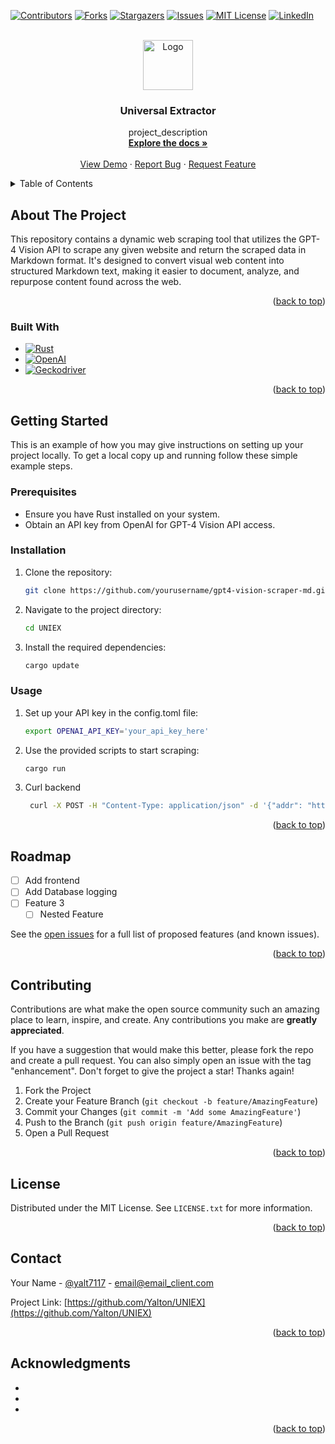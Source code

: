 <a name="readme-top"></a>

[![Contributors][contributors-shield]][contributors-url]
[![Forks][forks-shield]][forks-url]
[![Stargazers][stars-shield]][stars-url]
[![Issues][issues-shield]][issues-url]
[![MIT License][license-shield]][license-url]
[![LinkedIn][linkedin-shield]][linkedin-url]



<!-- PROJECT LOGO -->
<br />
<div align="center">
  <a href="https://github.com/Yalton/UNIEX">
    <img src="images/logo.png" alt="Logo" width="80" height="80">
  </a>

<h3 align="center">Universal Extractor</h3>

  <p align="center">
    project_description
    <br />
    <a href="https://github.com/Yalton/UNIEX"><strong>Explore the docs »</strong></a>
    <br />
    <br />
    <a href="https://github.com/Yalton/UNIEX">View Demo</a>
    ·
    <a href="https://github.com/Yalton/UNIEX/issues">Report Bug</a>
    ·
    <a href="https://github.com/Yalton/UNIEX/issues">Request Feature</a>
  </p>
</div>



<!-- TABLE OF CONTENTS -->
<details>
  <summary>Table of Contents</summary>
  <ol>
    <li>
      <a href="#about-the-project">About The Project</a>
      <ul>
        <li><a href="#built-with">Built With</a></li>
      </ul>
    </li>
    <li>
      <a href="#getting-started">Getting Started</a>
      <ul>
        <li><a href="#prerequisites">Prerequisites</a></li>
        <li><a href="#installation">Installation</a></li>
      </ul>
    </li>
    <li><a href="#usage">Usage</a></li>
    <li><a href="#roadmap">Roadmap</a></li>
    <li><a href="#contributing">Contributing</a></li>
    <li><a href="#license">License</a></li>
    <li><a href="#contact">Contact</a></li>
    <li><a href="#acknowledgments">Acknowledgments</a></li>
  </ol>
</details>



<!-- ABOUT THE PROJECT -->
## About The Project

This repository contains a dynamic web scraping tool that utilizes the GPT-4 Vision API to scrape any given website and return the scraped data in Markdown format. It's designed to convert visual web content into structured Markdown text, making it easier to document, analyze, and repurpose content found across the web.

<p align="right">(<a href="#readme-top">back to top</a>)</p>

### Built With

* [![Rust][Rust-lang.org]][Rust-url]
* [![OpenAI][OpenAI.com]][OpenAI-url]
* [![Geckodriver][Geckodriver.github.io]][Geckodriver-url]

<p align="right">(<a href="#readme-top">back to top</a>)</p>



<!-- GETTING STARTED -->
## Getting Started

This is an example of how you may give instructions on setting up your project locally.
To get a local copy up and running follow these simple example steps.

### Prerequisites

- Ensure you have Rust installed on your system.
- Obtain an API key from OpenAI for GPT-4 Vision API access.

### Installation

1. Clone the repository:
   ```sh
   git clone https://github.com/yourusername/gpt4-vision-scraper-md.git
   ```
2. Navigate to the project directory:
   ```sh
   cd UNIEX
   ```
3. Install the required dependencies:
   ```sh
   cargo update
   ```

### Usage

1. Set up your API key in the config.toml file:
   ```sh
   export OPENAI_API_KEY='your_api_key_here'
   ```
2. Use the provided scripts to start scraping:
   ```sh
   cargo run
   ```
3. Curl backend
   ```sh
    curl -X POST -H "Content-Type: application/json" -d '{"addr": "https://www.reddit.com/r/AskCulinary/comments/173g73f/is_lamb_a_gamey_meat/" http://0.0.0.0:8000/scrape_url
   ```

<p align="right">(<a href="#readme-top">back to top</a>)</p>


<!-- ROADMAP -->
## Roadmap

- [ ] Add frontend
- [ ] Add Database logging
- [ ] Feature 3
    - [ ] Nested Feature

See the [open issues](https://github.com/Yalton/UNIEX/issues) for a full list of proposed features (and known issues).

<p align="right">(<a href="#readme-top">back to top</a>)</p>

<!-- CONTRIBUTING -->
## Contributing

Contributions are what make the open source community such an amazing place to learn, inspire, and create. Any contributions you make are **greatly appreciated**.

If you have a suggestion that would make this better, please fork the repo and create a pull request. You can also simply open an issue with the tag "enhancement".
Don't forget to give the project a star! Thanks again!

1. Fork the Project
2. Create your Feature Branch (`git checkout -b feature/AmazingFeature`)
3. Commit your Changes (`git commit -m 'Add some AmazingFeature'`)
4. Push to the Branch (`git push origin feature/AmazingFeature`)
5. Open a Pull Request

<p align="right">(<a href="#readme-top">back to top</a>)</p>



<!-- LICENSE -->
## License

Distributed under the MIT License. See `LICENSE.txt` for more information.

<p align="right">(<a href="#readme-top">back to top</a>)</p>



<!-- CONTACT -->
## Contact

Your Name - [@yalt7117](https://twitter.com/yalt7117) - email@email_client.com

Project Link: [https://github.com/Yalton/UNIEX](https://github.com/Yalton/UNIEX)

<p align="right">(<a href="#readme-top">back to top</a>)</p>



<!-- ACKNOWLEDGMENTS -->
## Acknowledgments

* []()
* []()
* []()

<p align="right">(<a href="#readme-top">back to top</a>)</p>



<!-- MARKDOWN LINKS & IMAGES -->
<!-- https://www.markdownguide.org/basic-syntax/#reference-style-links -->

[Rust-lang.org]: https://img.shields.io/badge/Rust-000000?style=for-the-badge&logo=rust&logoColor=white
[Rust-url]: https://www.rust-lang.org/
[OpenAI.com]: https://img.shields.io/badge/OpenAI-412991?style=for-the-badge&logo=openai&logoColor=white
[OpenAI-url]: https://openai.com/
[Geckodriver.github.io]: https://img.shields.io/badge/Geckodriver-4D4D4D?style=for-the-badge&logo=mozilla&logoColor=white
[Geckodriver-url]: https://github.com/mozilla/geckodriver

[contributors-shield]: https://img.shields.io/github/contributors/Yalton/UNIEX.svg?style=for-the-badge
[contributors-url]: https://github.com/Yalton/UNIEX/graphs/contributors
[forks-shield]: https://img.shields.io/github/forks/Yalton/UNIEX.svg?style=for-the-badge
[forks-url]: https://github.com/Yalton/UNIEX/network/members
[stars-shield]: https://img.shields.io/github/stars/Yalton/UNIEX.svg?style=for-the-badge
[stars-url]: https://github.com/Yalton/UNIEX/stargazers
[issues-shield]: https://img.shields.io/github/issues/Yalton/UNIEX.svg?style=for-the-badge
[issues-url]: https://github.com/Yalton/UNIEX/issues
[license-shield]: https://img.shields.io/github/license/Yalton/UNIEX.svg?style=for-the-badge
[license-url]: https://github.com/Yalton/UNIEX/blob/master/LICENSE.txt
[linkedin-shield]: https://img.shields.io/badge/-LinkedIn-black.svg?style=for-the-badge&logo=linkedin&colorB=555
[linkedin-url]: https://linkedin.com/in/linkedin_username
[product-screenshot]: images/screenshot.png
[Next.js]: https://img.shields.io/badge/next.js-000000?style=for-the-badge&logo=nextdotjs&logoColor=white
[Next-url]: https://nextjs.org/
[React.js]: https://img.shields.io/badge/React-20232A?style=for-the-badge&logo=react&logoColor=61DAFB
[React-url]: https://reactjs.org/
[Vue.js]: https://img.shields.io/badge/Vue.js-35495E?style=for-the-badge&logo=vuedotjs&logoColor=4FC08D
[Vue-url]: https://vuejs.org/
[Angular.io]: https://img.shields.io/badge/Angular-DD0031?style=for-the-badge&logo=angular&logoColor=white
[Angular-url]: https://angular.io/
[Svelte.dev]: https://img.shields.io/badge/Svelte-4A4A55?style=for-the-badge&logo=svelte&logoColor=FF3E00
[Svelte-url]: https://svelte.dev/
[Laravel.com]: https://img.shields.io/badge/Laravel-FF2D20?style=for-the-badge&logo=laravel&logoColor=white
[Laravel-url]: https://laravel.com
[Bootstrap.com]: https://img.shields.io/badge/Bootstrap-563D7C?style=for-the-badge&logo=bootstrap&logoColor=white
[Bootstrap-url]: https://getbootstrap.com
[JQuery.com]: https://img.shields.io/badge/jQuery-0769AD?style=for-the-badge&logo=jquery&logoColor=white
[JQuery-url]: https://jquery.com 
